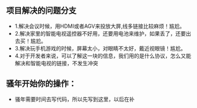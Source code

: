 ## 项目解决的问题分支
   * 1.解决会议时候，用HDMI或者AGV来投放大屏,线多链接比较麻烦！尴尬。
   * 2.解决家里的智能电视遥控器不好用，还要用电池来维护，如果丢了，还要出去买！尴尬。
   * 3.解决玩手机游戏的时候，屏幕太小，对眼睛不太好，戴近视眼镜！尴尬。
   * 4.对于开发者来说，可以了解这一块的信息，我们用的是什么协议，怎么又能解决和智能电视的链接，不发生冲突

## 骚年开始你的操作：
   * 骚年需要时间去写代码，所以先写到这里，以后在补

